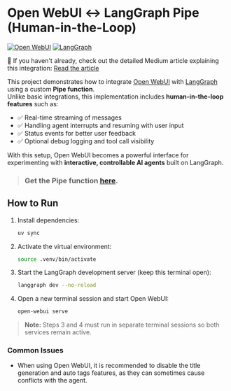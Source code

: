 # Open WebUI ↔ LangGraph Pipe (Human-in-the-Loop)


[![Open WebUI](https://img.shields.io/badge/Open%20WebUI-v0.6.25-blue)](https://docs.openwebui.com/)
[![LangGraph](https://img.shields.io/badge/LangGraph%20SDK-v0.2.6-blue)](https://docs.langchain.com/oss/python/langgraph/overview)


📖 If you haven't already, check out the detailed Medium article explaining this integration: [Read the article](https://pessini.medium.com/from-open-webui-to-langgraph-building-a-human-in-the-loop-pipe-for-real-time-ai-control-26561cca9f9c)

This project demonstrates how to integrate [Open WebUI](https://github.com/open-webui) with [LangGraph](https://github.com/langchain-ai/langgraph) using a custom **Pipe function**.  
Unlike basic integrations, this implementation includes **human-in-the-loop features** such as:

- ✅ Real-time streaming of messages  
- ✅ Handling agent interrupts and resuming with user input  
- ✅ Status events for better user feedback  
- ✅ Optional debug logging and tool call visibility  

With this setup, Open WebUI becomes a powerful interface for experimenting with **interactive, controllable AI agents** built on LangGraph.

> ### Get the Pipe function [here](https://openwebui.com/f/pessini/langgraph_hitl).

## How to Run

1. Install dependencies:
   ```bash
   uv sync
   ```
2. Activate the virtual environment:
   ```bash
   source .venv/bin/activate
   ```
3. Start the LangGraph development server (keep this terminal open):
   ```bash
   langgraph dev --no-reload
   ```
4. Open a new terminal session and start Open WebUI:
   ```bash
   open-webui serve
   ```

> **Note:** Steps 3 and 4 must run in separate terminal sessions so both services remain active.

### Common Issues

- When using Open WebUI, it is recommended to disable the title generation and auto tags features, as they can sometimes cause conflicts with the agent.